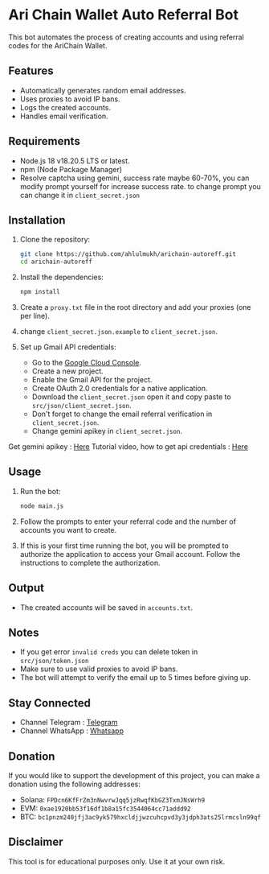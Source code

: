 # Ari Chain Wallet Auto Referral Bot

This bot automates the process of creating accounts and using referral codes for the AriChain Wallet.

## Features

- Automatically generates random email addresses.
- Uses proxies to avoid IP bans.
- Logs the created accounts.
- Handles email verification.

## Requirements

- Node.js 18 v18.20.5 LTS or latest.
- npm (Node Package Manager)
- Resolve captcha using gemini, success rate maybe 60-70%, you can modify prompt yourself for increase success rate. to change prompt you can change it in `client_secret.json`

## Installation

1. Clone the repository:

   ```sh
   git clone https://github.com/ahlulmukh/arichain-autoreff.git
   cd arichain-autoreff
   ```

2. Install the dependencies:

   ```sh
   npm install
   ```

3. Create a `proxy.txt` file in the root directory and add your proxies (one per line).

4. change `client_secret.json.example` to `client_secret.json`.

5. Set up Gmail API credentials:
   - Go to the [Google Cloud Console](https://console.developers.google.com/).
   - Create a new project.
   - Enable the Gmail API for the project.
   - Create OAuth 2.0 credentials for a native application.
   - Download the `client_secret.json` open it and copy paste to `src/json/client_secret.json`.
   - Don't forget to change the email referral verification in `client_secret.json`.
   - Change gemini apikey in `client_secret.json`.

Get gemini apikey : [Here](https://aistudio.google.com/app/apikey)
Tutorial video, how to get api credentials : [Here](https://t.me/elpuqus/138)

## Usage

1. Run the bot:

   ```sh
   node main.js
   ```

2. Follow the prompts to enter your referral code and the number of accounts you want to create.

3. If this is your first time running the bot, you will be prompted to authorize the application to access your Gmail account. Follow the instructions to complete the authorization.

## Output

- The created accounts will be saved in `accounts.txt`.

## Notes

- If you get error `invalid creds` you can delete token in `src/json/token.json`
- Make sure to use valid proxies to avoid IP bans.
- The bot will attempt to verify the email up to 5 times before giving up.

## Stay Connected

- Channel Telegram : [Telegram](https://t.me/elpuqus)
- Channel WhatsApp : [Whatsapp](https://whatsapp.com/channel/0029VavBRhGBqbrEF9vxal1R)

## Donation

If you would like to support the development of this project, you can make a donation using the following addresses:

- Solana: `FPDcn6KfFrZm3nNwvrwJqq5jzRwqfKbGZ3TxmJNsWrh9`
- EVM: `0xae1920bb53f16df1b8a15fc3544064cc71addd92`
- BTC: `bc1pnzm240jfj3ac9yk579hxcldjjwzcuhcpvd3y3jdph3ats25lrmcsln99qf`

## Disclaimer

This tool is for educational purposes only. Use it at your own risk.
